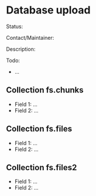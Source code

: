# Database upload

Status:

Contact/Maintainer:

Description:

Todo:
* ...


## Collection fs.chunks
* Field 1: ...
* Field 2: ...

## Collection fs.files
* Field 1: ...
* Field 2: ...

## Collection fs.files2
* Field 1: ...
* Field 2: ...

